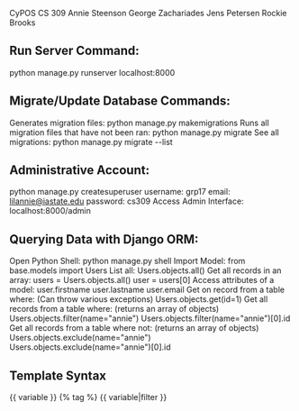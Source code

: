 CyPOS
CS 309
Annie Steenson
George Zachariades
Jens Petersen
Rockie Brooks

Run Server Command:
-------------------
python manage.py runserver
localhost:8000

Migrate/Update Database Commands:
---------------------------------
Generates migration files:
    python manage.py makemigrations
Runs all migration files that have not been ran:
    python manage.py migrate 
See all migrations:
    python manage.py migrate --list
    
Administrative Account:
-----------------------
python manage.py createsuperuser
    username: grp17
    email: lilannie@iastate.edu
    password: cs309
Access Admin Interface:
    localhost:8000/admin
    
Querying Data with Django ORM:
------------------------------
Open Python Shell:
    python manage.py shell
Import Model:
    from base.models import Users
List all:
    Users.objects.all()
Get all records in an array:
    users = Users.objects.all()
    user = users[0]
Access attributes of a model:
    user.firstname
    user.lastname
    user.email
Get on record from a table where: (Can throw various exceptions)
    Users.objects.get(id=1)
Get all records from a table where: (returns an array of objects)
    Users.objects.filter(name="annie")
    Users.objects.filter(name="annie")[0].id
Get all records from a table where not: (returns an array of objects)
    Users.objects.exclude(name="annie")
    Users.objects.exclude(name="annie")[0].id
    
Template Syntax 
--------------- 
{{ variable }}
{% tag %}
{{ variable|filter }}